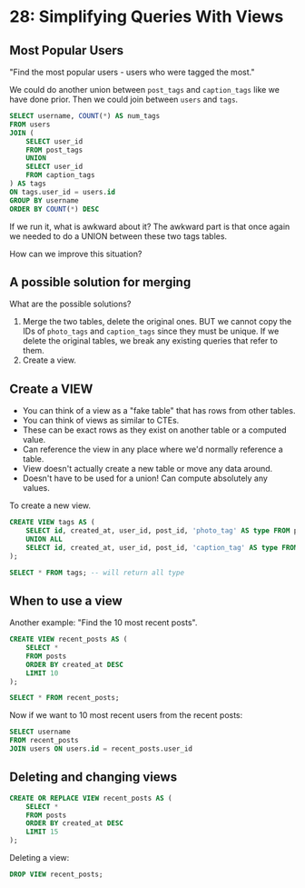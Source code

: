 # 28: Simplifying Queries With Views

## Most Popular Users

"Find the most popular users - users who were tagged the most."

We could do another union between `post_tags` and `caption_tags` like we have done prior. Then we could join between `users` and `tags`.

```sql
SELECT username, COUNT(*) AS num_tags
FROM users
JOIN (
	SELECT user_id
	FROM post_tags
	UNION
	SELECT user_id
	FROM caption_tags
) AS tags
ON tags.user_id = users.id
GROUP BY username
ORDER BY COUNT(*) DESC
```

If we run it, what is awkward about it? The awkward part is that once again we needed to do a UNION between these two tags tables.

How can we improve this situation?

## A possible solution for merging

What are the possible solutions?

1. Merge the two tables, delete the original ones. BUT we cannot copy the IDs of `photo_tags` and `caption_tags` since they must be unique. If we delete the original tables, we break any existing queries that refer to them.
2. Create a view.

## Create a VIEW

- You can think of a view as a "fake table" that has rows from other tables.
- You can think of views as similar to CTEs.
- These can be exact rows as they exist on another table or a computed value.
- Can reference the view in any place where we'd normally reference a table.
- View doesn't actually create a new table or move any data around.
- Doesn't have to be used for a union! Can compute absolutely any values.

To create a new view.

```sql
CREATE VIEW tags AS (
	SELECT id, created_at, user_id, post_id, 'photo_tag' AS type FROM photos_tags
	UNION ALL
	SELECT id, created_at, user_id, post_id, 'caption_tag' AS type FROM photos_tags
);

SELECT * FROM tags; -- will return all type
```

## When to use a view

Another example: "Find the 10 most recent posts".

```sql
CREATE VIEW recent_posts AS (
	SELECT *
	FROM posts
	ORDER BY created_at DESC
	LIMIT 10
);

SELECT * FROM recent_posts;
```

Now if we want to 10 most recent users from the recent posts:

```sql
SELECT username
FROM recent_posts
JOIN users ON users.id = recent_posts.user_id
```

## Deleting and changing views

```sql
CREATE OR REPLACE VIEW recent_posts AS (
	SELECT *
	FROM posts
	ORDER BY created_at DESC
	LIMIT 15
);
```

Deleting a view:

```sql
DROP VIEW recent_posts;
```

